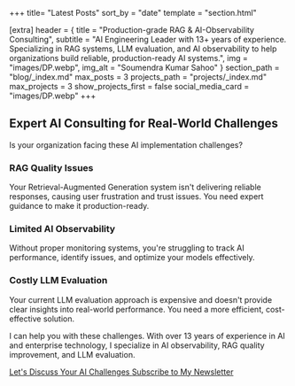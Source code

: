 +++
title= "Latest Posts"
sort_by = "date"
template = "section.html"
    
[extra]
header = { title = "Production-grade RAG & AI-Observability Consulting", subtitle = "AI Engineering Leader with 13+ years of experience. Specializing in RAG systems, LLM evaluation, and AI observability to help organizations build reliable, production-ready AI systems.", img = "images/DP.webp", img_alt = "Soumendra Kumar Sahoo" }
section_path = "blog/_index.md"
max_posts = 3
projects_path = "projects/_index.md"
max_projects = 3
show_projects_first = false
social_media_card = "images/DP.webp"
+++

## Expert AI Consulting for Real-World Challenges

Is your organization facing these AI implementation challenges?

### RAG Quality Issues
Your Retrieval-Augmented Generation system isn't delivering reliable responses, causing user frustration and trust issues. You need expert guidance to make it production-ready.

### Limited AI Observability
Without proper monitoring systems, you're struggling to track AI performance, identify issues, and optimize your models effectively.

### Costly LLM Evaluation
Your current LLM evaluation approach is expensive and doesn't provide clear insights into real-world performance. You need a more efficient, cost-effective solution.


I can help you with these challenges. With over 13 years of experience in AI and enterprise technology, I specialize in AI observability, RAG quality improvement, and LLM evaluation.

<div class="email-button-container">
    <a href="mailto:contact@soumendrak.com" class="email-button">
        Let's Discuss Your AI Challenges
    </a>
    <a href="https://listmonk.soumendra.org/subscription/form" class="email-button">
        Subscribe to My Newsletter
    </a>
</div>